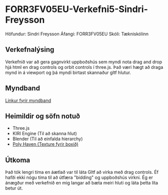 # FORR3FV05EU-Verkefni5-Sindri-Freysson
Höfundur: Sindri Freysson
Áfangi: FORR3FV05EU
Skóli: Tækniskólinn
## Verkefnalýsing
Verkefnið var að gera gagnvirkt uppboðshús sem myndi nota drag and drop hjá html en drag controls og orbit controls í three.js. Það væri hægt að draga mynd in á viewport og þá myndi birtast skannaður gltf hlutur.
## Myndband
[Linkur fyrir myndband](https://youtu.be/3u4Y4bPBhiA)
## Heimildir og söfn notuð
* Three.js
* KIRI Engine (Til að skanna hlut)
* Blender (Til að einfalda hierarchy)
* [Poly Haven (Texture fyrir boxið)](https://polyhaven.com/a/dry_riverbed_rock)
## Útkoma
Það tók lengri tíma en áætlað var til láta Gltf að virka með drag controls. Éf hafði ekki nógu tíma til að útfæra "bidding" og uppboðshús virkni. Ég er ánægður með verkefnið en mig langar að bæta meiri hluti og láta þetta líta betur út.  
